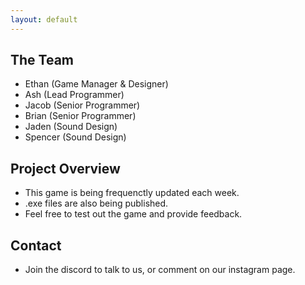 ```yaml
---
layout: default
---
```


## The Team

- Ethan (Game Manager & Designer)
- Ash (Lead Programmer)
- Jacob (Senior Programmer)
- Brian (Senior Programmer)
- Jaden (Sound Design)
- Spencer (Sound Design)

## Project Overview

- This game is being frequenctly updated each week. 
- .exe files are also being published. 
- Feel free to test out the game and provide feedback.

## Contact

- Join the discord to talk to us, or comment on our instagram page.
